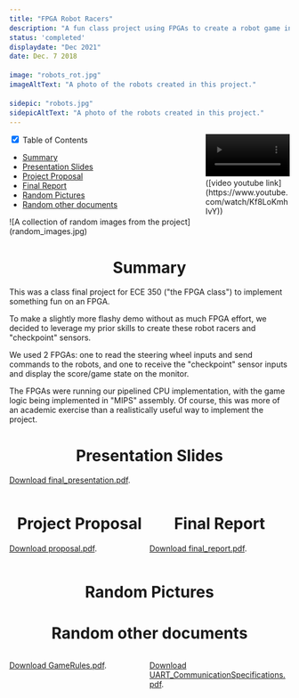 ```yaml
---
title: "FPGA Robot Racers"
description: "A fun class project using FPGAs to create a robot game involving wireless differential drive robots and goals."
status: 'completed'
displaydate: "Dec 2021"
date: Dec. 7 2018

image: "robots_rot.jpg"
imageAltText: "A photo of the robots created in this project."

sidepic: "robots.jpg"
sidepicAltText: "A photo of the robots created in this project."
---
```


<style>
h1 {
  text-align: center;
}
</style>

<div class="wrap-collabsible" style="width:60%; float:left">
  <input id="collapsible" class="toggle" type="checkbox" checked> <!-- delete "checked" to default to unchecked -->
  <label for="collapsible" class="lbl-toggle">Table of Contents</label>
  <div class="collapsible-content">
    <div class="content-inner" markdown=1>

- [Summary](#summary)
- [Presentation Slides](#presentation-slides)
- [Project Proposal](#project-proposal)
- [Final Report](#final-report)
- [Random Pictures](#random-pictures)
- [Random other documents](#random-other-documents)

</div>
  </div>
</div>


<div style="width: 30%; float: right" markdown="1">
<!-- <iframe width="100%" height="315" src="https://www.youtube.com/embed/Kf8LoKmhIvY?controls=0&autoplay=1&loop=1&playlist=Kf8LoKmhIvY&playsinline=1&mute=1&modestbranding=1" title="YouTube video player" frameborder="0" allow="accelerometer; autoplay; clipboard-write; encrypted-media; gyroscope; picture-in-picture" allowfullscreen></iframe> -->
<video controls autoplay loop muted width="100%" style="margin:0">
  <source src="ece350_vid_compressed.mp4" type="video/mp4">
</video>
([video youtube link](https://www.youtube.com/watch/Kf8LoKmhIvY))
</div>


<div style="float: left; width:60%; min-width:350px;" markdown="1">
![A collection of random images from the project](random_images.jpg)
</div>

<div style="clear: both;"></div>

# Summary

This was a class final project for ECE 350 ("the FPGA class") to implement something fun on an FPGA.

To make a slightly more flashy demo without as much FPGA effort, we decided to leverage my prior skills to create these robot racers and "checkpoint" sensors.

We used 2 FPGAs: one to read the steering wheel inputs and send commands to the robots, and one to receive the "checkpoint" sensor inputs and display the score/game state on the monitor.

The FPGAs were running our pipelined CPU implementation, with the game logic being implemented in "MIPS" assembly.  Of course, this was more of an academic exercise than a realistically useful way to implement the project.

<!--  -->

# Presentation Slides

<object data="final_presentation.pdf" type="application/pdf" width="100%" style="aspect-ratio: 16/10;">
<!-- <embed src="final_presentation.pdf"> -->
<p><a href="final_presentation.pdf">Download final_presentation.pdf</a>.</p>
<!-- </embed> -->
</object>

<!--  -->

<div markdown="1" style="float: left; width: 50%;">

# Project Proposal

<object data="proposal.pdf" type="application/pdf" width="100%" style="aspect-ratio: 8.5/11;">
<!-- <embed src="proposal.pdf"> -->
<p><a href="proposal.pdf">Download proposal.pdf</a>.</p>
<!-- </embed> -->
</object>

</div>

<!--  -->

<div markdown="1" style="float: right; width: 50%;">

# Final Report

<object data="final_report.pdf" type="application/pdf" width="100%" style="aspect-ratio: 8.5/11;">
<!-- <embed src="final_report.pdf"> -->
<p><a href="final_report.pdf">Download final_report.pdf</a>.</p>
<!-- </embed> -->
</object>

</div>

<!--  -->
<div style="clear: both;"></div>
<!--  -->

# Random Pictures

<script src="https://cdn.jsdelivr.net/npm/publicalbum@latest/embed-ui.min.js" async></script>
<div class="pa-carousel-widget" style="width:100%; height:480px; display:none;"
  data-link="https://photos.app.goo.gl/uF5cb9p7cvUAuAan6"
  data-title="ECE350 Final Project"
  data-description="11 new items added to shared album"
  data-delay="2">
  <object data="https://lh3.googleusercontent.com/tl-nt9_zKe16UH-Xx1JXxqvt5_b5tDWlq_3t-kb6oxDuUyElxrGKVLNeOpHdYV0QKDsPTpMd2BlPKq8Ia7RRS-Er3VGmkxkrfQuXpF3Oa_LvN8H7QUJSrWWJ23VXHghDsZyKbq-2bdQ=w1920-h1080"></object>
  <object data="https://lh3.googleusercontent.com/GIOJDx8suD89nrlqvq0kb7vyhG-sGANN-tLuWTndIW5sW_ZEusD1eQs-Vt_eZ1CWUEKIGjl0FvXKXTdGjiv2EaNk4dz6tV16g3-929RlnCG3x5PfUz3Tb4MlXCWCGEvS9uYEInvirU4=w1920-h1080"></object>
  <object data="https://lh3.googleusercontent.com/iPj8a0lUqfIK_eKZCsTN8_Hvg4cM-EnJ3lcQnpOKmSpoFyvPcaDOowy0_WJM4OcGqKBnMSUtG7b7IlfTkNVdUh4FjjWXmgYvg-4VT2GrdtmCfvE9Y8qYIrueOnCMlF1YAc0insJz5r4=w1920-h1080"></object>
  <object data="https://lh3.googleusercontent.com/tK6-nGfkOcmkvGox6tegOwZnSZwRTTKeDFNCXXOe1vQ8wksAyCRsari40h1xYaX2FkWb8mOkU9ju61ZhA4D2TwCs4Rq3M5oPJ6jc5xWwrAcLZ5NnbOez-LRaJH4rdkCrBhrCQ4iiE8c=w1920-h1080"></object>
  <object data="https://lh3.googleusercontent.com/A2ynoL83y-09XlRFotb15wupOKhke4N9A9p_sguqGO-O1qzlg-ItH20_ar_TFwoY-AJWgMc5-qN40wqcQQkrL2lKSGfXQiQ9QV2-f-l6frcWcYGoBWuumcQz-Y1uVWtaseuTRPhTmbk=w1920-h1080"></object>
  <object data="https://lh3.googleusercontent.com/ejotXGtTEOVvCOt-5rk39uCv813cUXJP4yQ3jy3P615vr33MwmqSySo5-rUl9eeCk4328_tgyJbXEO3Ha7zMn08YPxzl1L_TDtQf-EovekBCfqfL8v0iVgG1PDteq5iwpstFvCvrEVg=w1920-h1080"></object>
  <object data="https://lh3.googleusercontent.com/x8xaPUJFERXxwXf7wEG7peEPhE5C-usfoDMYaGcXtFX9dRdER7iNZrFmEgzII9ikA5A1b-RVnqNnh6IWKAFisV8CcIK0wDbx1F0j1G87BCoc7uYZJiW4XFs7ce9tyWgwU4AuYslOx7Q=w1920-h1080"></object>
  <object data="https://lh3.googleusercontent.com/6zgiyUOI2OwAhcdoF6sVBMKD9UEw0Hj8wHRyaL7MzNJG8TK6ALmUyRXVJWY-xOsQPxZAaKFEDIxC0Y2-4cXRG0e5KoBAClBbOO8wV9ceKIoKNjntbExgHqoXUrwFINM45Icb3fidLIc=w1920-h1080"></object>
  <object data="https://lh3.googleusercontent.com/lqI2i3mok-noye31Mv5Bmi7bO-h_iKkW3PyxU5Q84jvjJE2dt6-CyyPyuLpwB30aDHmyFmrRUDmQq4SPr72FYhjDlGZmBDCPVlg1_u12BjLE96e2r0kJMoHvLIrQm01KDf3q-ianoQY=w1920-h1080"></object>
  <object data="https://lh3.googleusercontent.com/PJfKLicNxr3CAfggcPtaoMV5RxixMRIs131uitqdCgfXCP5xMr2DytD2JhxrVkS-zfgfrPH9SLWt6vw2jk544NTF1C9oydY_uufw1_BGg_1vhOFfiGXL3F_pbTgbqLnUv6cVY61yf7s=w1920-h1080"></object>
  <object data="https://lh3.googleusercontent.com/a9PtotvprdrB0fBeWyoUmxrcLS_zbKOmovsfvkc7Pp7j9gukbhtXwwILMivLYaHuyhiEdcMzj58qWlwm3jo1cWehaO0BArQG2EkrLORItL26eNvea1xrmUG_tRBkIaIb_lGVvEinqTY=w1920-h1080"></object>
</div>

<!--  -->

# Random other documents

<object data="GameRules.pdf" type="application/pdf" width="50%" style="float:left;aspect-ratio: 8.5/11;">
<!-- <embed src="GameRules.pdf"> -->
<p><a href="GameRules.pdf">Download GameRules.pdf</a>.</p>
<!-- </embed> -->
</object>

<object data="UART_CommunicationSpecifications.pdf" type="application/pdf" width="50%" style="float:right;aspect-ratio: 8.5/11;">
<!-- <embed src="UART_CommunicationSpecifications.pdf"> -->
<p><a href="UART_CommunicationSpecifications.pdf">Download UART_CommunicationSpecifications.pdf</a>.</p>
<!-- </embed> -->
</object>
